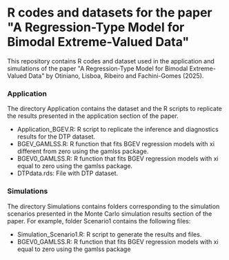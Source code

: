 # R codes and datasets for the paper "A Regression-Type Model for Bimodal Extreme-Valued Data"

This repository contains R codes and dataset used in the application and simulations of the paper "A Regression-Type Model for Bimodal Extreme-Valued Data" by Otiniano, Lisboa, Ribeiro and Fachini-Gomes (2025).

### Application

The directory Application contains the dataset and the R scripts to replicate the results presented in the application section of the paper.

- Application_BGEV.R: R script to replicate the inference and diagnostics results for the DTP dataset. 
- BGEV_GAMLSS.R:  R function that fits BGEV regression models with xi different from zero using the  gamlss package.
- BGEV0_GAMLSS.R: R function that fits BGEV regression models with xi equal to zero using the gamlss package.
- DTPdata.rds: File with DTP dataset.

### Simulations

The directory Simulations contains folders corresponding to the simulation scenarios presented in the Monte Carlo simulation results section of the paper. For example, folder
Scenario1 contains the following files: 

- Simulation_Scenario1.R: R script to generate the results and files.
- BGEV0_GAMLSS.R:  R function that fits BGEV regression models with xi equal to zero using the gamlss package






